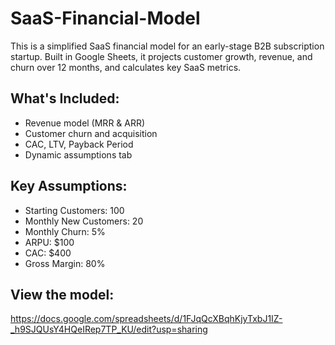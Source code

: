 # SaaS-Financial-Model
This is a simplified SaaS financial model for an early-stage B2B subscription startup. Built in Google Sheets, it projects customer growth, revenue, and churn over 12 months, and calculates key SaaS metrics.

## What's Included:
- Revenue model (MRR & ARR)
- Customer churn and acquisition
- CAC, LTV, Payback Period
- Dynamic assumptions tab

## Key Assumptions:
- Starting Customers: 100
- Monthly New Customers: 20
- Monthly Churn: 5%
- ARPU: $100
- CAC: $400
- Gross Margin: 80%

## View the model:
https://docs.google.com/spreadsheets/d/1FJqQcXBqhKjyTxbJ1IZ-_h9SJQUsY4HQeIRep7TP_KU/edit?usp=sharing
